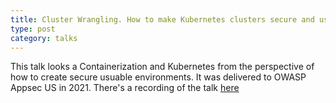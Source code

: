 ```yaml
---
title: Cluster Wrangling. How to make Kubernetes clusters secure and usable
type: post
category: talks
---
```


This talk looks a Containerization and Kubernetes from the perspective of how to create secure usuable environments. It was delivered to OWASP Appsec US in 2021. There's a recording of the talk [here](https://youtu.be/8yAkERzcLCg)
